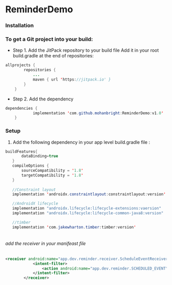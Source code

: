 # ReminderDemo

### Installation

### To get a Git project into your build:

* Step 1. Add the JitPack repository to your build file
Add it in your root build.gradle at the end of repositories:

```Java
allprojects {
		repositories {
			...
			maven { url 'https://jitpack.io' }
		}
	}
```
  
* Step 2. Add the dependency
```Java
dependencies {
	        implementation 'com.github.mohanbright:ReminderDemo:v1.0'
	}
```

### Setup
1. Add the following dependency in your app level build.gradle file :
 ```Java
buildFeatures{
        dataBinding=true
    }
    compileOptions {
        sourceCompatibility = '1.8'
        targetCompatibility = '1.8'
    }
    
    //Constraint layout
    implementation 'androidx.constraintlayout:constraintlayout:version'

    //AndroidX lifecycle
    implementation "androidx.lifecycle:lifecycle-extensions:vaersion"
    implementation "androidx.lifecycle:lifecycle-common-java8:version"

    //timber
    implementation 'com.jakewharton.timber:timber:version'
    
```

###### add the receiver in your manifeast file
```xml
<receiver android:name="app.dev.reminder.receiver.ScheduleEventReceiver">
            <intent-filter>
                <action android:name="app.dev.reminder.SCHEDULED_EVENT"/>
            </intent-filter>
        </receiver>
```
